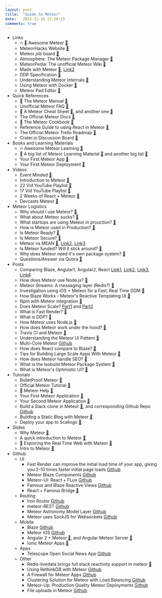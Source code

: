 ```yaml
---
layout: post
title:  "Guide to Meteor"
date:   2015-11-10 17:20:15
comments: true
---
```



- Links
    - :fire: :raised_hands: Awesome Meteor [:link:](https://github.com/Urigo/awesome-meteor)
    - MeteorHacks Website [:link:](https://meteorhacks.com/)
    - Meteor job board [:link:](http://www.weworkmeteor.com/)
    - Atmosphere: The Meteor Package Manager [:link:](https://atmospherejs.com/)
    - MeteorPedia: The unofficial Meteor Wiki [:link:](http://www.meteorpedia.com/read/Main_Page)
    - Made with Meteor [:link:](http://devpost.com/software/built-with/meteor-js), [Link2](http://madewith.meteor.com/)
    - DDP Specification [:link:](https://github.com/meteor/meteor/blob/devel/packages/ddp/DDP.md)
    - Understanding Meteor Internals [:link:](https://meteorhacks.com/understanding-meteor-internals)
    - Using Meteor with Docker [:link:](https://meteorhacks.com/docker-container-war-and-meteor)
    - Meteor Pad Editor [:link:](http://meteorpad.com/pad/qr2oFzmiZ9nxpiYWt/Leaderboard)
- Quick References
    - :raised_hands: The Meteor Manual [:link:](http://manual.meteor.com/)
    - Unofficial Meteor FAQ [:link:](https://github.com/oortcloud/unofficial-meteor-faq)
    - :raised_hands: A Meteor Cheat Sheet [:link:](http://cincomiradas.com/meteor/meteor-0-9-4-cheatsheet/), and another one [:link:](https://gentlenode.com/journal/meteor-5-complete-cheatsheet/7)
    - The Official Meteor Docs [:link:](http://docs.meteor.com/#/basic/underscore)
    - :raised_hands: The Meteor Cookbook [:link:](https://github.com/awatson1978/meteor-cookbook)
    - Reference Guide to using React in Meteor [:link:](http://react-in-meteor.readthedocs.org/en/latest/)
    - The Official Meteor Trello Roadmap [:link:](https://trello.com/b/hjBDflxp/meteor-roadmap)
    - Crater.io Discussion Board [:link:](https://crater.io/)
- Books and Learning Materials
    - :fire: Awesome Meteor Learning [:link:](https://github.com/ericdouglas/Meteor-Learning)
    - :raised_hands: A big list of Meteor Learning Material [:link:](https://www.yauh.de/best-learning-resources-for-meteorjs/) and another big list [:link:](https://hackpad.com/Top-Resources-for-learning-MeteorJS-Nrpnr6CHiGs)
    - Your First Meteor App [:link:](http://meteortips.com/first-meteor-tutorial/)
    - Your First Meteor Deployment [:link:](http://meteortips.com/deployment-tutorial/)
- Videos
    - Event Minded [:link:](https://www.eventedmind.com/)
    - Introduction to Meteor [:link:](https://www.youtube.com/watch?v=dOCMpoeuwTI&utm_campaign=Core+Install+%26+Deploy&utm_source=hs_automation&utm_medium=email&utm_content=21068638&_hsenc=p2ANqtz-_zJqDvX5n-s9cqGsb3oLaLx-RvmGUoeRt-TNQjvDKKXQcbNwkfIux90jBW-HQ7D70Rokn3IKDtCnDePSrPDdDMmsObiQ&_hsmi=21070052)
    - 22 Vid YouTube Playlist [:link:](https://www.youtube.com/playlist?list=PLLnpHn493BHECNl9I8gwos-hEfFrer7TV)
    - 17 Vid YouTube Playlist [:link:](https://www.youtube.com/watch?v=LPIgeRkyOFs&list=PLWOwgptSFZ6SyW3D4KsuAbDrTWWz0Hqa2)
    - 2 Weeks of React + Meteor [:link:](http://info.meteor.com/blog/two-weeks-with-react-and-meteor)
    - Devcasts Meteor [:link:](https://www.devcasts.io/tag/meteor/)
- Meteor Logistics
    - Why should I use Meteor? [:link:](https://www.quora.com/Should-I-use-Meteor-Why)
    - What about Meteor sucks? [:link:](https://www.quora.com/What-are-some-downsides-of-MeteorJS)
    - What startups are using Meteor in prouction? [:link:](https://www.quora.com/Which-startups-use-Meteor-in-production)
    - How is Meteor used in Production? [:link:](https://meteorhacks.com/meteor-in-production-a-case-study)
    - Is Meteor Ready? [:link:](https://www.quora.com/Is-MeteorJS-the-best-JavaScript-framework)
    - Is Meteor Secure? [:link:](https://www.quora.com/Is-meteor-js-secure)
    - Meteor vs MEAN [:link:](https://www.quora.com/What-does-Quincy-Larson-think-about-the-Meteor-Framework-compared-to-the-MEAN-stack), [Link2](https://www.quora.com/Since-Meteor-js-was-developed-after-Node-js-what-are-the-advantages-of-Meteor-js-over-Node-js-if-there-are-any), [Link3](https://www.quora.com/Should-I-learn-Angular-js-or-Meteor)
    - Is Meteor funded? Will it stick around? [:link:](https://www.quora.com/How-is-Meteor-funded-Will-it-be-around-a-couple-of-years-from-now)
    - Why does Meteor need it's own package system? [:link:](https://www.quora.com/Node-js/Why-does-Meteor-use-its-own-package-system-rather-than-NPM)
    - Questions/Answer via Quora [:link:](https://www.quora.com/Meteor-Javascript-platform)
- Posts
    - Comparing Blaze, Angular1, Angular2, React [Link1](http://info.meteor.com/blog/comparing-performance-of-blaze-react-angular-meteor-and-angular-2-with-meteor), [Link2](http://www.shmck.com/comparing-front-end-frameworks-code-style/), [Link3](http://www.shmck.com/comparing-front-end-frameworks-community/), [Link4]()
    - How does Meteor use Node.js? [:link:](https://meteorhacks.com/how-meteor-uses-node)
    - Meteor Streams: A messaging layer (Redis?) [:link:](https://meteorhacks.com/introducing-meteor-streams)
    - Investigation using iOS + Meteor for a Fast, Real Time DDM [:link:](https://github.com/martijnwalraven/meteor-ios)
    - How Blaze Works - Meteor's Reactive Templating UI [:link:](https://meteorhacks.com/how-blaze-works)
    - Npm with Meteor integration [:link:](https://meteorhacks.com/complete-npm-integration-for-meteor)
    - Does Meteor Scale? [Part1](https://meteorhacks.com/does-meteor-scale) and [Part2](https://meteorhacks.com/how-to-scale-meteor)
    - What is Fast Render? [:link:](https://meteorhacks.com/fast-render/)
    - What is DDP? [:link:](https://meteorhacks.com/introduction-to-ddp)
    - How Meteor uses Node.js [:link:](https://meteorhacks.com/how-meteor-uses-node)
    - How does Meteor work under the hood? [:link:](https://meteorhacks.com/understanding-meteor-internals)
    - Travis CI and Meteor [:link:](https://meteorhacks.com/travis-ci-support-for-meteor-packages)
    - Understanding the Meteor UI Pattern [:link:](https://meteorhacks.com/meteor-ui-pattern-keeping-app-state-in-the-url)
    - Multi-Core Meteor [Github](https://meteorhacks.com/introducing-multi-core-support-for-meteor)
    - How does React compare to Blaze? [:link:](https://forums.meteor.com/t/which-view-layer-performs-better-blaze-vs-react/6921)
    - Tips for Building Large Scale Apps With Meteor [:link:](https://meteor.hackpad.com/Building-Large-Apps-Tips-d8PQ848nLyE)
    - How does Meteor handle SEO? [:link:](http://www.manuel-schoebel.com/blog/meteor-and-seo)
    - What is the Isobuild Meteor Package System [:link:](http://info.meteor.com/blog/isobuild-why-meteor-created-a-new-package-system)
    - What is Meteor's Optimistic UI? [:link:](http://info.meteor.com/blog/optimistic-ui-with-meteor-latency-compensation)
- Tutorials
    - BulletProof Meteor [:link:](https://bulletproofmeteor.com/basics/introduction)
    - Official Meteor Tutorial [:link:](https://www.meteor.com/tutorials/blaze/creating-an-app)
    - :raised_hands: Meteor Help [:link:](http://meteorhelp.com/)
    - Your First Meteor Application [:link:](http://meteortips.com/first-meteor-tutorial/)
    - Your Second Meteor Application [:link:](http://meteortips.com/second-meteor-tutorial/)
    - Build a Slack clone in Meteor [:link:](https://scotch.io/tutorials/building-a-slack-clone-in-meteor-js-getting-started), and corresponding Github Repo [Github](https://github.com/RocketChat/Rocket.Chat)
    - Building a Static Blog with Meteor [:link:](https://meteorhacks.com/building-static-websites-with-meteor)
    - Deploy your app to Scalingo [:link:](http://www.smashingthingstogether.com/deploying-your-app-to-scalingo-meteor-js/)
- Slides
    - Why Meteor [:floppy_disk:](https://speakerdeck.com/grigio/why-meteor)
    - A quick introduction to Meteor [:link:](http://slides.com/dasniko/meteor#/)
    - :raised_hands: Exploring the Real Time Web with Meteor [:link:](http://slides.com/cramrov/meteor#/)
    - Intro to Meteor [:link:](https://speakerdeck.com/shrop/intro-to-meteor)
- Github
    - UI
        - Fast Render can improve the initial load time of your app, giving you 2-10 times faster initial page loads [Github](https://github.com/kadirahq/fast-render#demo)
        - Meteor Blaze Components [Github](https://github.com/peerlibrary/meteor-blaze-components)
        - Meteor-UI: React + FLux [Github](https://github.com/meteor-space/ui)
        - Famous and Blaze Reactive Views [Github](https://github.com/gadicc/meteor-famous-views)
        - React + Famous Bridge [:link:](https://github.com/pilwon/react-famous)
    - Routing
        - Iron Router [Github](https://github.com/iron-meteor/iron-router)
        - meteor-REST [Github](https://github.com/stubailo/meteor-rest)
        - Meteor Astronomy Model Layer [Github](https://github.com/jagi/meteor-astronomy)
        - Meteor uses SockJS for Websockets [Github](https://github.com/sockjs/sockjs-node)
    - Mobile
        - Blaze [Github](http://meteor.github.io/blaze/)
        - Meteor iOS [Github](https://github.com/martijnwalraven/meteor-ios)
        - Angular 2 + Meteor [:link:](http://angular-meteor.com/), and Angular Meteor Server [:link:](https://github.com/netanelgilad/angular-meteor-server)
        - Ionic Meteor Apps [:link:](https://github.com/meteoric/meteor-ionic)
    - Apps
        - Telescope Open Social News App [Github](https://github.com/TelescopeJS/Telescope)
    - Other
        - Redis-livedata brings full stack reactivity support in meteor [:link:](https://github.com/meteor/redis-livedata/)
        - Using RethinkDB with Meteor [Github](https://github.com/Slava/meteor-rethinkdb)
        - A Firewall for Meteor Apps [Github](https://github.com/meteorhacks/sikka)
        - Clustering Solution for Meteor with Load Balancing [Github](https://github.com/meteorhacks/cluster)
        - Meteor-Up: Production Quality Meteor Deployments [Github](https://github.com/arunoda/meteor-up/tree/mupx#)
        - File uploads in Meteor [Github](https://github.com/CulturalMe/meteor-slingshot)
